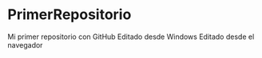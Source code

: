 # PrimerRepositorio
Mi primer repositorio con GitHub
Editado desde Windows
Editado desde el navegador
